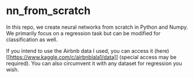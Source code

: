 # nn_from_scratch

In this repo, we create neural networks from scratch in Python and Numpy. We primarily focus on a regression task but can be modified for classification as well. 

If you intend to use the Airbnb data I used, you can access it (here)[[https://www.kaggle.com/c/airbnblala1/data]] (special access may be required). You can also circumvent it with any dataset for regression you wish. 
